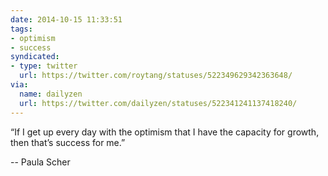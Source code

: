 ```yaml
---
date: 2014-10-15 11:33:51
tags:
- optimism
- success
syndicated:
- type: twitter
  url: https://twitter.com/roytang/statuses/522349629342363648/
via:
  name: dailyzen
  url: https://twitter.com/dailyzen/statuses/522341241137418240/
---
```


“If I get up every day with the optimism that I have the capacity for growth, then that’s success for me.” 

-- Paula Scher